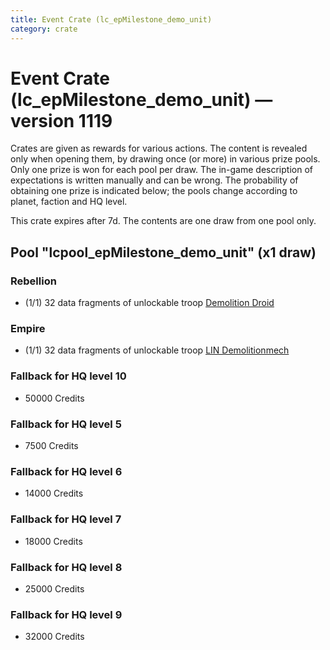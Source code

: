 ```yaml
---
title: Event Crate (lc_epMilestone_demo_unit)
category: crate
---
```


# Event Crate (lc_epMilestone_demo_unit) — version 1119

Crates are given as rewards for various actions. The content is revealed only when opening them, by drawing once (or more) in various prize pools. Only one prize is won for each pool per draw. The in-game description of expectations is written manually and can be wrong. The probability of obtaining one prize is indicated below; the pools change according to planet, faction and HQ level.

This crate expires after 7d. The contents are one draw from one pool only.

## Pool "lcpool_epMilestone_demo_unit" (x1 draw)

### Rebellion

  * (1/1) 32 data fragments of unlockable troop [Demolition Droid](RebelDemoDroid)

### Empire

  * (1/1) 32 data fragments of unlockable troop [LIN Demolitionmech](EmpireDemoDroid)

### Fallback for HQ level 10

  * 50000 Credits

### Fallback for HQ level 5

  * 7500 Credits

### Fallback for HQ level 6

  * 14000 Credits

### Fallback for HQ level 7

  * 18000 Credits

### Fallback for HQ level 8

  * 25000 Credits

### Fallback for HQ level 9

  * 32000 Credits